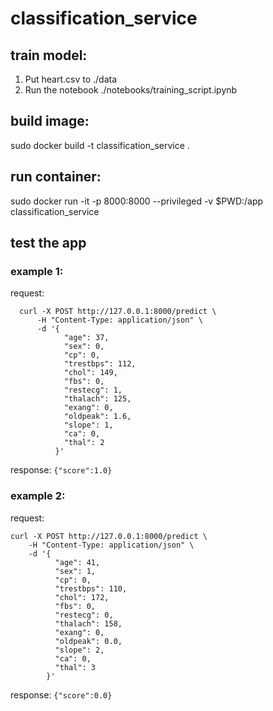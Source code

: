 # classification_service

## train model:
1. Put heart.csv to ./data
2. Run the notebook ./notebooks/training_script.ipynb

## build image:
sudo docker build -t classification_service .

## run container:
sudo docker run -it -p 8000:8000 --privileged -v $PWD:/app classification_service

## test the app

### example 1:

request:
```
  curl -X POST http://127.0.0.1:8000/predict \
      -H "Content-Type: application/json" \
      -d '{
            "age": 37,
            "sex": 0,
            "cp": 0,
            "trestbps": 112,
            "chol": 149,
            "fbs": 0,
            "restecg": 1,
            "thalach": 125,
            "exang": 0,
            "oldpeak": 1.6,
            "slope": 1,
            "ca": 0,
            "thal": 2
          }'
```
response:
```{"score":1.0}```

### example 2:

request:
```
curl -X POST http://127.0.0.1:8000/predict \
    -H "Content-Type: application/json" \
    -d '{
          "age": 41,
          "sex": 1,
          "cp": 0,
          "trestbps": 110,
          "chol": 172,
          "fbs": 0,
          "restecg": 0,
          "thalach": 158,
          "exang": 0,
          "oldpeak": 0.0,
          "slope": 2,
          "ca": 0,
          "thal": 3
        }'
```
response:
```{"score":0.0}```